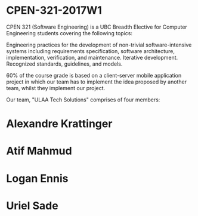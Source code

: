 # CPEN-321-2017W1

CPEN 321 (Software Engineering) is a UBC Breadth Elective for Computer Engineering students covering the following topics:

Engineering practices for the development of non-trivial software-intensive systems including requirements specification, software architecture, 
implementation, verification, and maintenance. Iterative development. Recognized standards, guidelines, and models. 

60% of the course grade is based on a client-server mobile application project in which our team has to implement the idea proposed by 
another team, whilst they implement our project. 

Our team, "ULAA Tech Solutions" comprises of four members:

# Alexandre Krattinger
# Atif Mahmud
# Logan Ennis
# Uriel Sade
